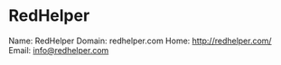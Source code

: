 
# RedHelper

Name: RedHelper
Domain: redhelper.com
Home: http://redhelper.com/
Email: info@redhelper.com
